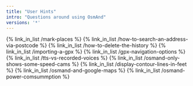 ```yaml
---
title: "User Hints"
intro: "Questions around using OsmAnd"
versions: '*'
---
```


{% link_in_list /mark-places %}
{% link_in_list /how-to-search-an-address-via-postcode %}
{% link_in_list /how-to-delete-the-history %}
{% link_in_list /importing-a-gpx %}
{% link_in_list /gpx-navigation-options %}
{% link_in_list /tts-vs-recorded-voices %}
{% link_in_list /osmand-only-shows-some-speed-cams %}
{% link_in_list /display-contour-lines-in-feet %}
{% link_in_list /osmand-and-google-maps %}
{% link_in_list /osmand-power-comsummption %}
